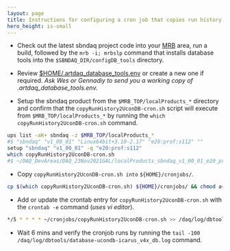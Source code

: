 ```yaml
---
layout: page
title: Instructions for configuring a cron job that copies run history records from ArtdaqDB to UconDB.
hero_height: is-small
---
```


* Check out the latest sbndaq project code into your [MRB](https://sbnsoftware.github.io/sbn_online_wiki/Installation) area, run a build, followed by the ```mrb -i; mrbslp``` command that installs database tools into the ```$SBNDAQ_DIR/configDB_tools``` directory.

* Review [$HOME/.artdaq_database_tools.env](https://github.com/SBNSoftware/sbndaq/blob/feature/dbtools/configDB_tools/config/artdaq_database_tools.env.example) or create a new one if required. _Ask Wes or Gennadiy to send you a working copy of .artdaq_database_tools.env._

* Setup the sbndaq product from the ```$MRB_TOP/localProducts_*``` directory and confirm that the ```copyRunHistory2UconDB-cron.sh``` script will execute from ```$MRB_TOP/localProducts_*```  by running the ```which copyRunHistory2UconDB-cron.sh``` command.

```bash
ups list -aK+ sbndaq -z $MRB_TOP/localProducts_*
#$ "sbndaq" "v1_00_01" "Linux64bit+3.10-2.17" "e20:prof:s112" ""
setup "sbndaq" "v1_00_01" -q "e20:prof:s112"
which copyRunHistory2UconDB-cron.sh
#$ ~/DAQ_DevAreas/DAQ_23Nov2021GAL/localProducts_sbndaq_v1_00_01_e20_prof_s112/sbndaq/v1_00_01/configDB_tools/copyRunHistory2UconDB-cron.sh
```

* Copy ```copyRunHistory2UconDB-cron.sh into``` ```${HOME}/cronjobs/```.

```bash
cp $(which copyRunHistory2UconDB-cron.sh) ${HOME}/cronjobs/ && chmod a+rx ${HOME}/cronjobs/copyRunHistory2UconDB-cron.sh
```

* Add or update the crontab entry for ```copyRunHistory2UconDB-cron.sh``` with the ```crontab -e``` command (_uses vi editor_).
 
```bash
*/5 * * * * ~/cronjobs/copyRunHistory2UconDB-cron.sh >> /daq/log/dbtools/database-ucondb-icarus_v4x_db.log 2>&1
```

* Wait 6 mins and verify the cronjob runs by running the ```tail -100 /daq/log/dbtools/database-ucondb-icarus_v4x_db.log``` command.

